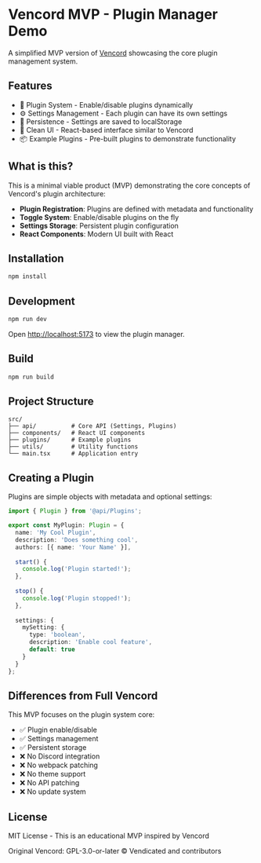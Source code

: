 # Vencord MVP - Plugin Manager Demo

A simplified MVP version of [Vencord](https://github.com/Vendicated/Vencord) showcasing the core plugin management system.

## Features

- 🔌 Plugin System - Enable/disable plugins dynamically
- ⚙️ Settings Management - Each plugin can have its own settings
- 💾 Persistence - Settings are saved to localStorage
- 🎨 Clean UI - React-based interface similar to Vencord
- 📦 Example Plugins - Pre-built plugins to demonstrate functionality

## What is this?

This is a minimal viable product (MVP) demonstrating the core concepts of Vencord's plugin architecture:

- **Plugin Registration**: Plugins are defined with metadata and functionality
- **Toggle System**: Enable/disable plugins on the fly
- **Settings Storage**: Persistent plugin configuration
- **React Components**: Modern UI built with React

## Installation

```bash
npm install
```

## Development

```bash
npm run dev
```

Open [http://localhost:5173](http://localhost:5173) to view the plugin manager.

## Build

```bash
npm run build
```

## Project Structure

```
src/
├── api/          # Core API (Settings, Plugins)
├── components/   # React UI components
├── plugins/      # Example plugins
├── utils/        # Utility functions
└── main.tsx      # Application entry
```

## Creating a Plugin

Plugins are simple objects with metadata and optional settings:

```typescript
import { Plugin } from '@api/Plugins';

export const MyPlugin: Plugin = {
  name: 'My Cool Plugin',
  description: 'Does something cool',
  authors: [{ name: 'Your Name' }],
  
  start() {
    console.log('Plugin started!');
  },
  
  stop() {
    console.log('Plugin stopped!');
  },
  
  settings: {
    mySetting: {
      type: 'boolean',
      description: 'Enable cool feature',
      default: true
    }
  }
};
```

## Differences from Full Vencord

This MVP focuses on the plugin system core:

- ✅ Plugin enable/disable
- ✅ Settings management
- ✅ Persistent storage
- ❌ No Discord integration
- ❌ No webpack patching
- ❌ No theme support
- ❌ No API patching
- ❌ No update system

## License

MIT License - This is an educational MVP inspired by Vencord

Original Vencord: GPL-3.0-or-later © Vendicated and contributors